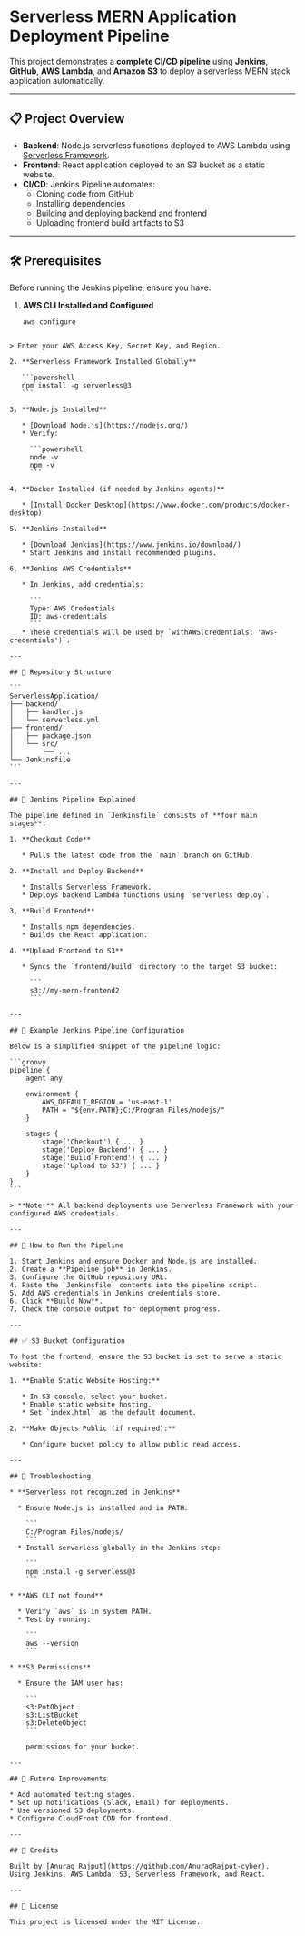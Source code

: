 # Serverless MERN Application Deployment Pipeline

This project demonstrates a **complete CI/CD pipeline** using **Jenkins**, **GitHub**, **AWS Lambda**, and **Amazon S3** to deploy a serverless MERN stack application automatically.

---

## 📋 Project Overview

- **Backend**: Node.js serverless functions deployed to AWS Lambda using [Serverless Framework](https://www.serverless.com/).
- **Frontend**: React application deployed to an S3 bucket as a static website.
- **CI/CD**: Jenkins Pipeline automates:
  - Cloning code from GitHub
  - Installing dependencies
  - Building and deploying backend and frontend
  - Uploading frontend build artifacts to S3

---

## 🛠️ Prerequisites

Before running the Jenkins pipeline, ensure you have:

1. **AWS CLI Installed and Configured**
   ```powershell
   aws configure
````

> Enter your AWS Access Key, Secret Key, and Region.

2. **Serverless Framework Installed Globally**

   ```powershell
   npm install -g serverless@3
   ```

3. **Node.js Installed**

   * [Download Node.js](https://nodejs.org/)
   * Verify:

     ```powershell
     node -v
     npm -v
     ```

4. **Docker Installed (if needed by Jenkins agents)**

   * [Install Docker Desktop](https://www.docker.com/products/docker-desktop)

5. **Jenkins Installed**

   * [Download Jenkins](https://www.jenkins.io/download/)
   * Start Jenkins and install recommended plugins.

6. **Jenkins AWS Credentials**

   * In Jenkins, add credentials:

     ```
     Type: AWS Credentials
     ID: aws-credentials
     ```
   * These credentials will be used by `withAWS(credentials: 'aws-credentials')`.

---

## 📂 Repository Structure

```
ServerlessApplication/
├── backend/
│   ├── handler.js
│   └── serverless.yml
├── frontend/
│   ├── package.json
│   └── src/
│       └── ...
└── Jenkinsfile
```

---

## 🚀 Jenkins Pipeline Explained

The pipeline defined in `Jenkinsfile` consists of **four main stages**:

1. **Checkout Code**

   * Pulls the latest code from the `main` branch on GitHub.

2. **Install and Deploy Backend**

   * Installs Serverless Framework.
   * Deploys backend Lambda functions using `serverless deploy`.

3. **Build Frontend**

   * Installs npm dependencies.
   * Builds the React application.

4. **Upload Frontend to S3**

   * Syncs the `frontend/build` directory to the target S3 bucket:

     ```
     s3://my-mern-frontend2
     ```

---

## 🧰 Example Jenkins Pipeline Configuration

Below is a simplified snippet of the pipeline logic:

```groovy
pipeline {
    agent any

    environment {
        AWS_DEFAULT_REGION = 'us-east-1'
        PATH = "${env.PATH};C:/Program Files/nodejs/"
    }

    stages {
        stage('Checkout') { ... }
        stage('Deploy Backend') { ... }
        stage('Build Frontend') { ... }
        stage('Upload to S3') { ... }
    }
}
```

> **Note:** All backend deployments use Serverless Framework with your configured AWS credentials.

---

## 🧪 How to Run the Pipeline

1. Start Jenkins and ensure Docker and Node.js are installed.
2. Create a **Pipeline job** in Jenkins.
3. Configure the GitHub repository URL.
4. Paste the `Jenkinsfile` contents into the pipeline script.
5. Add AWS credentials in Jenkins credentials store.
6. Click **Build Now**.
7. Check the console output for deployment progress.

---

## ✅ S3 Bucket Configuration

To host the frontend, ensure the S3 bucket is set to serve a static website:

1. **Enable Static Website Hosting:**

   * In S3 console, select your bucket.
   * Enable static website hosting.
   * Set `index.html` as the default document.

2. **Make Objects Public (if required):**

   * Configure bucket policy to allow public read access.

---

## 📝 Troubleshooting

* **Serverless not recognized in Jenkins**

  * Ensure Node.js is installed and in PATH:

    ```
    C:/Program Files/nodejs/
    ```
  * Install serverless globally in the Jenkins step:

    ```
    npm install -g serverless@3
    ```

* **AWS CLI not found**

  * Verify `aws` is in system PATH.
  * Test by running:

    ```
    aws --version
    ```

* **S3 Permissions**

  * Ensure the IAM user has:

    ```
    s3:PutObject
    s3:ListBucket
    s3:DeleteObject
    ```

    permissions for your bucket.

---

## 🎯 Future Improvements

* Add automated testing stages.
* Set up notifications (Slack, Email) for deployments.
* Use versioned S3 deployments.
* Configure CloudFront CDN for frontend.

---

## 🙏 Credits

Built by [Anurag Rajput](https://github.com/AnuragRajput-cyber).
Using Jenkins, AWS Lambda, S3, Serverless Framework, and React.

---

## 📄 License

This project is licensed under the MIT License.

